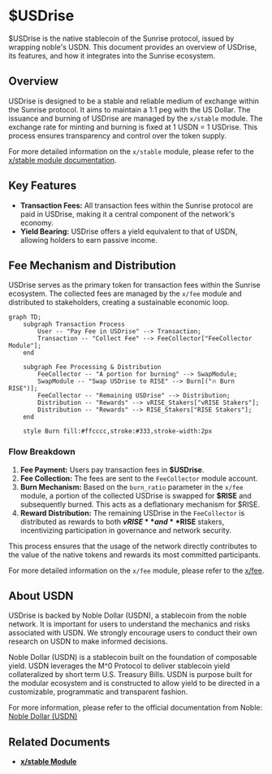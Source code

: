 # $USDrise

$USDrise is the native stablecoin of the Sunrise protocol, issued by wrapping noble's USDN. This document provides an overview of USDrise, its features, and how it integrates into the Sunrise ecosystem.

## Overview

USDrise is designed to be a stable and reliable medium of exchange within the Sunrise protocol. It aims to maintain a 1:1 peg with the US Dollar. The issuance and burning of USDrise are managed by the `x/stable` module. The exchange rate for minting and burning is fixed at 1 USDN = 1 USDrise. This process ensures transparency and control over the token supply.

For more detailed information on the `x/stable` module, please refer to the [x/stable module documentation](../sunrise/stable.md).

## Key Features

- **Transaction Fees:** All transaction fees within the Sunrise protocol are paid in USDrise, making it a central component of the network's economy.
- **Yield Bearing:** USDrise offers a yield equivalent to that of USDN, allowing holders to earn passive income.

## Fee Mechanism and Distribution

USDrise serves as the primary token for transaction fees within the Sunrise ecosystem. The collected fees are managed by the `x/fee` module and distributed to stakeholders, creating a sustainable economic loop.

```mermaid
graph TD;
    subgraph Transaction Process
        User -- "Pay Fee in USDrise" --> Transaction;
        Transaction -- "Collect Fee" --> FeeCollector["FeeCollector Module"];
    end

    subgraph Fee Processing & Distribution
        FeeCollector -- "A portion for burning" --> SwapModule;
        SwapModule -- "Swap USDrise to RISE" --> Burn[("🔥 Burn RISE")];
        FeeCollector -- "Remaining USDrise" --> Distribution;
        Distribution -- "Rewards" --> vRISE_Stakers["vRISE Stakers"];
        Distribution -- "Rewards" --> RISE_Stakers["RISE Stakers"];
    end

    style Burn fill:#ffcccc,stroke:#333,stroke-width:2px
```

### Flow Breakdown

1. **Fee Payment:** Users pay transaction fees in **$USDrise**.
2. **Fee Collection:** The fees are sent to the `FeeCollector` module account.
3. **Burn Mechanism:** Based on the `burn_ratio` parameter in the `x/fee` module, a portion of the collected USDrise is swapped for **$RISE** and subsequently burned. This acts as a deflationary mechanism for $RISE.
4. **Reward Distribution:** The remaining USDrise in the `FeeCollector` is distributed as rewards to both **$vRISE** and **$RISE** stakers, incentivizing participation in governance and network security.

This process ensures that the usage of the network directly contributes to the value of the native tokens and rewards its most committed participants.

For more detailed information on the `x/fee` module, please refer to the [x/fee](../sunrise/fee.md).

## About USDN

USDrise is backed by Noble Dollar (USDN), a stablecoin from the noble network. It is important for users to understand the mechanics and risks associated with USDN. We strongly encourage users to conduct their own research on USDN to make informed decisions.

Noble Dollar (USDN) is a stablecoin built on the foundation of composable yield. USDN leverages the M^0 Protocol to deliver stablecoin yield collateralized by short term U.S. Treasury Bills.
USDN is purpose built for the modular ecosystem and is constructed to allow yield to be directed in a customizable, programmatic and transparent fashion.

For more information, please refer to the official documentation from Noble: [Noble Dollar (USDN)](https://www.noble.xyz/usdn)

## Related Documents

- **[x/stable Module](../sunrise/stable.md)**
